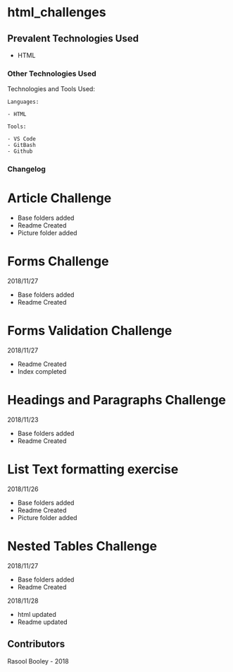 # html_challenges

## Prevalent Technologies Used

 - HTML
 
### Other Technologies Used

Technologies and Tools Used:

```
Languages:

- HTML

```
```
Tools:

- VS Code
- GitBash
- Github

```

### Changelog

# Article Challenge

- Base folders added
- Readme Created
- Picture folder added

# Forms Challenge

2018/11/27
- Base folders added
- Readme Created

# Forms Validation Challenge

2018/11/27

- Readme Created
- Index completed

# Headings and Paragraphs Challenge

2018/11/23
- Base folders added
- Readme Created

# List Text formatting exercise

2018/11/26

- Base folders added
- Readme Created
- Picture folder added

# Nested Tables Challenge

2018/11/27
- Base folders added
- Readme Created

2018/11/28
- html updated
- Readme updated





## Contributors

Rasool Booley - 2018

